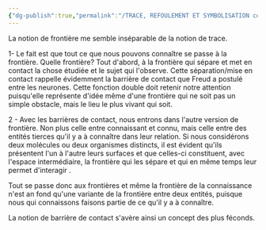```yaml
---
{"dg-publish":true,"permalink":"/TRACE, REFOULEMENT ET SYMBOLISATION copie/Lettre 52/à la frontière/","created":"2024-07-22T16:57:37.897-04:00","updated":"2025-08-19T22:30:38.149-04:00"}
---
```



La notion de frontière me semble inséparable de la notion de trace.

1- Le fait est que tout ce que nous pouvons connaître se passe à la frontière. Quelle frontière? Tout d'abord, à la frontière qui sépare et met en contact la chose étudiée et le sujet qui l'observe. Cette séparation/mise en contact rappelle évidemment la barrière de contact que Freud a postulé entre les neurones. Cette fonction double doit retenir notre attention puisqu'elle représente d'idée même d'une frontière qui ne soit pas un simple obstacle, mais le lieu le plus vivant qui soit.


2 - Avec  les barrières de contact, nous entrons dans l'autre version de frontière. Non plus celle entre connaissant et connu, mais celle entre des entités tierces qu'il y a à connaître dans leur relation.
Si nous considérons deux molécules ou deux organismes distincts, il est évident qu'ils présentent l'un à l'autre leurs surfaces et que celles-ci constituent, avec l'espace intermédiaire, la frontière qui les sépare et qui en même temps leur permet d'interagir .

Tout se passe donc aux frontières et même la frontière de la connaissance n'est an fond qu'une variante de la frontière entre deux entités, puisque nous qui connaissons faisons partie de ce qu'il y a à connaître. 

La notion de barrière de contact s'avère ainsi un concept des plus féconds.